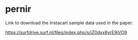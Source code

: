 # pernir
Link to download the Instacart sample data used in the paper:

https://surfdrive.surf.nl/files/index.php/s/iZ0dxx6yrE9iVD9

